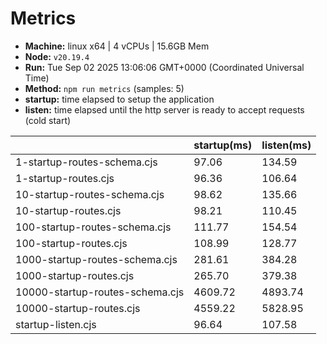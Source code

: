 # Metrics
* __Machine:__ linux x64 | 4 vCPUs | 15.6GB Mem
* __Node:__ `v20.19.4`
* __Run:__ Tue Sep 02 2025 13:06:06 GMT+0000 (Coordinated Universal Time)
* __Method:__ `npm run metrics` (samples: 5)
* __startup:__ time elapsed to setup the application
* __listen:__ time elapsed until the http server is ready to accept requests (cold start)

| | startup(ms) | listen(ms) |
|-| -       | -      |
| 1-startup-routes-schema.cjs | 97.06 | 134.59 |
| 1-startup-routes.cjs | 96.36 | 106.64 |
| 10-startup-routes-schema.cjs | 98.62 | 135.66 |
| 10-startup-routes.cjs | 98.21 | 110.45 |
| 100-startup-routes-schema.cjs | 111.77 | 154.54 |
| 100-startup-routes.cjs | 108.99 | 128.77 |
| 1000-startup-routes-schema.cjs | 281.61 | 384.28 |
| 1000-startup-routes.cjs | 265.70 | 379.38 |
| 10000-startup-routes-schema.cjs | 4609.72 | 4893.74 |
| 10000-startup-routes.cjs | 4559.22 | 5828.95 |
| startup-listen.cjs | 96.64 | 107.58 |
